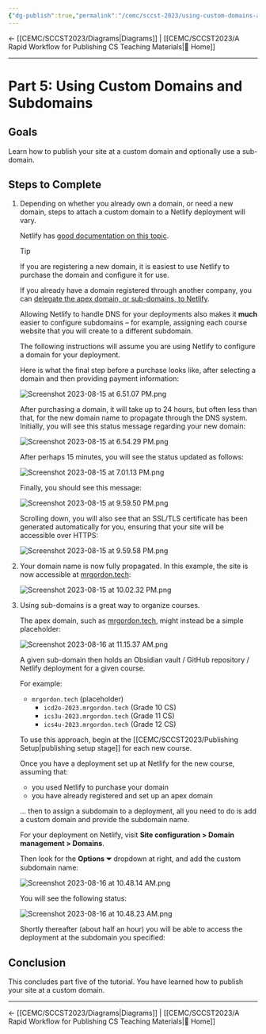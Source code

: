 ```yaml
---
{"dg-publish":true,"permalink":"/cemc/sccst-2023/using-custom-domains-and-subdomains/","dgHomeLink":false}
---
```



← [[CEMC/SCCST2023/Diagrams\|Diagrams]] | [[CEMC/SCCST2023/A Rapid Workflow for Publishing CS Teaching Materials\|🏡 Home]]

---

#  Part 5: Using Custom Domains and Subdomains

## Goals

Learn how to publish your site at a custom domain and optionally use a sub-domain.

## Steps to Complete

1. Depending on whether you already own a domain, or need a new domain, steps to attach a custom domain to a Netlify deployment will vary.
   
   Netlify has [good documentation on this topic](https://docs.netlify.com/domains-https/custom-domains/).
   
   > [!TIP]
   > If you are registering a new domain, it is easiest to use Netlify to purchase the domain and configure it for use.
   > 
   > If you already have a domain registered through another company, you can [delegate the apex domain, or sub-domains, to Netlify](https://docs.netlify.com/domains-https/netlify-dns/delegate-to-netlify/).
   > 
   > Allowing Netlify to handle DNS for your deployments also makes it **much** easier to configure subdomains – for example, assigning each course website that you will create to a different subdomain.
   
   The following instructions will assume you are using Netlify to configure a domain for your deployment.
   
   Here is what the final step before a purchase looks like, after selecting a domain and then providing payment information:
   
   ![Screenshot 2023-08-15 at 6.51.07 PM.png](/img/user/Attachments/Screenshot%202023-08-15%20at%206.51.07%20PM.png)
   
   After purchasing a domain, it will take up to 24 hours, but often less than that, for the new domain name to propagate through the DNS system. Initially, you will see this status message regarding your new domain:
   
   ![Screenshot 2023-08-15 at 6.54.29 PM.png](/img/user/Attachments/Screenshot%202023-08-15%20at%206.54.29%20PM.png)
   
   After perhaps 15 minutes, you will see the status updated as follows:
   
   ![Screenshot 2023-08-15 at 7.01.13 PM.png](/img/user/Attachments/Screenshot%202023-08-15%20at%207.01.13%20PM.png)
   
   Finally, you should see this message:
   
   ![Screenshot 2023-08-15 at 9.59.50 PM.png](/img/user/Attachments/Screenshot%202023-08-15%20at%209.59.50%20PM.png)
   
   Scrolling down, you will also see that an SSL/TLS certificate has been generated automatically for you, ensuring that your site will be accessible over HTTPS:
   
   ![Screenshot 2023-08-15 at 9.59.58 PM.png](/img/user/Attachments/Screenshot%202023-08-15%20at%209.59.58%20PM.png)
   
2. Your domain name is now fully propagated. In this example, the site is now accessible at [mrgordon.tech](https://russellgordon.dev):

   ![Screenshot 2023-08-15 at 10.02.32 PM.png](/img/user/Attachments/Screenshot%202023-08-15%20at%2010.02.32%20PM.png)
   
3. Using sub-domains is a great way to organize courses.
   
   The apex domain, such as [mrgordon.tech](https://russellgordon.dev), might instead be a simple placeholder:
   
   ![Screenshot 2023-08-16 at 11.15.37 AM.png](/img/user/Attachments/Screenshot%202023-08-16%20at%2011.15.37%20AM.png)
   
   A given sub-domain then holds an Obsidian vault / GitHub repository / Netlify deployment for a given course.
   
   For example:
   
   - `mrgordon.tech` (placeholder)
	   - `icd2o-2023.mrgordon.tech` (Grade 10 CS)
	   - `ics3u-2023.mrgordon.tech` (Grade 11 CS)
	   - `ics4u-2023.mrgordon.tech` (Grade 12 CS)
   
   To use this approach, begin at the [[CEMC/SCCST2023/Publishing Setup\|publishing setup stage]] for each new course.
   
   Once you have a deployment set up at Netlify for the new course, assuming that:
   
   - you used Netlify to purchase your domain
   - you have already registered and set up an apex domain 
   
   ... then to assign a subdomain to a deployment, all you need to do is add a custom domain and provide the subdomain name.
   
   For your deployment on Netlify, visit **Site configuration > Domain management > Domains**.
   
   Then look for the **Options ⏷** dropdown at right, and add the custom subdomain name:
   
   ![Screenshot 2023-08-16 at 10.48.14 AM.png](/img/user/Attachments/Screenshot%202023-08-16%20at%2010.48.14%20AM.png)
   
   You will see the following status:
   
   ![Screenshot 2023-08-16 at 10.48.23 AM.png](/img/user/Attachments/Screenshot%202023-08-16%20at%2010.48.23%20AM.png)
   
   Shortly thereafter (about half an hour) you will be able to access the deployment at the subdomain you specified:
   
   
   
## Conclusion

This concludes part five of the tutorial. You have learned how to publish your site at a custom domain.

---

← [[CEMC/SCCST2023/Diagrams\|Diagrams]] | [[CEMC/SCCST2023/A Rapid Workflow for Publishing CS Teaching Materials\|🏡 Home]]


